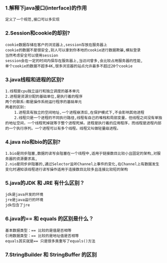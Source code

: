 ### 1.解释下java接口(interface)的作用
    定义了一个规范,接口可以多实现

### 2.Session和cookie的却别?
    cookie数据存储在客户的浏览器上,session存放在服务器上
    cookie的数据不是很安全,别人可以拿到你本地的cookie进行数据欺骗,模拟登录
    当然考虑安全可以使用session
    session会在一定的时间内保存在服务器上,当访问曾多,会比较占用服务器的性能,
    单个cookie的数据不超多4K,很多浏览器的站点允许最多不超过20个cookie

### 3.java线程和进程的区别?
	1.线程是cpu独立运行和独立调度的基本单元
	2.进程是资源分配的基础单位,是执行着的程序
	两个的联系:都是操作系统运行程序的基础单元
	两者的区别:
		1.进程具有独立的空间地址,一个进程崩溃后,在保护模式下,不会影响其他进程
		2.线程只是一个进程的不同执行路径,线程有自己的堆栈和局部变量，但线程之间没有单独的地址空间，一个线程死掉就等于整个进程死掉。进程是执行着的应用程序，而线程是进程内部的一个执行序列。一个进程可以有多个线程。线程又叫做轻量级进程。

### 4.java nio和bio的区别?
	1.bio是同步阻塞,数据的读写会阻塞在一个线程中,适用于链接数目比较小且固定的架构,对服务器的资源要求高,
	2.nio是同步非阻塞的,通过Selector监听Channel上事件的变化,在Channel上有数据发生变化时通知该线程进行读写操作适用于连接数目比较多且连接比较短的架构

### 5.java的JDK 和 JRE 有什么区别？
    jdk是java开发的环境 
    jre是java运行的环境
    jdk包含了jre

### 6.java的== 和 equals 的区别是什么？
    基本数据类型：== 比较的是值是否相等
    引用数据类型：== 比较的是地址值是否相等
    equals其实就是== 只是很多类重写了equals()方法

### 7.StringBuilder 和 StringBuffer 的区别